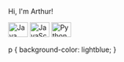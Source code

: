 <!-- ArthurZapater's GitHub Profile README -->

<p align="left">
  Hi, I'm Arthur!
</p>

<p>
  <img  height= 30 width= 40 src="https://cdn.jsdelivr.net/gh/devicons/devicon@latest/icons/java/java-plain.svg" alt="Java"/>
  <img  height= 30 width= 40 src="https://cdn.jsdelivr.net/gh/devicons/devicon@latest/icons/javascript/javascript-original.svg" alt="JavaScript"/>
  <img  height= 30 width= 40 src="https://cdn.jsdelivr.net/gh/devicons/devicon@latest/icons/python/python-original.svg" alt="Python" />
          
</p>

 p {
      background-color: lightblue;
    }
